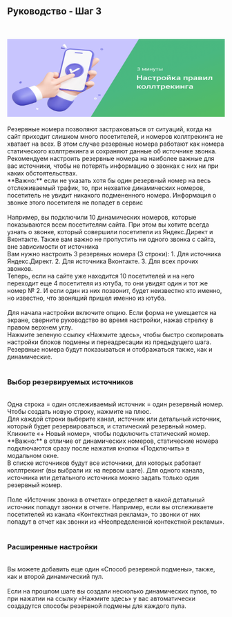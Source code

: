 ## Руководство - Шаг 3
<br>
<br>
<IframeVideo src="https://www.youtube.com/embed/nVQ-Q4maz1s">
<img src="https://github.com/Scadar/onboarding_md/blob/main/static/call-tracking-pkt-img3.png?raw=true" alt="" width="100%" height="180px"/>
</IframeVideo>
<br>
<br>
Резервные номера позволяют застраховаться от ситуаций, когда на сайт приходит слишком много посетителей, и номеров коллтрекинга не хватает на всех. В этом случае резервные номера работают как номера статического коллтрекинга и сохраняют данные об источнике звонка.

<br>
Рекомендуем настроить резервные номера на наиболее важные для вас источники, чтобы не потерять информацию о звонках с них ни при каких обстоятельствах.

<br>
**Важно:** если не указать хотя бы один резервный номер на весь отслеживаемый трафик, то, при нехватке динамических номеров, посетитель не увидит никакого подмененного номера. Информация о звонке этого посетителя не попадет в сервис

<br>
<br>
<Alert>Например, вы подключили 10 динамических номеров, которые показываются всем посетителям сайта. При этом вы хотите всегда узнать о звонке, который совершили посетители из Яндекс.Директ и Вконтакте. Также вам важно не пропустить ни одного звонка с сайта, вне зависимости от источника

<br>
Вам нужно настроить 3 резервных номера (3 строки):
1. Для источника Яндекс.Директ.
2. Для источника Вконтакте.
3. Для всех прочих звонков.

<br>
Теперь, если на сайте уже находится 10 посетителей и на него переходит еще 4 посетителя из ютуба, то они увидят один и тот же номер № 2. И если один из них позвонит, будет неизвестно кто именно, но известно, что звонящий пришел именно из ютуба.
</Alert>
<br>
<br>
Для начала настройки включите опцию. Если форма не умещается на экране, сверните руководство во время настройки, нажав стрелку в правом верхнем углу.

<br>
Нажмите зеленую ссылку «Нажмите здесь», чтобы быстро скопировать настройки блоков подмены и переадресации из предыдущего шага. Резервные номера будут показываться и отображаться также, как и динамические.

<br>
<br>

### Выбор резервируемых источников
<br>
Одна строка = один отслеживаемый источник = один резервный номер. Чтобы создать новую строку, нажмите на плюс.

<br>
Для каждой строки выберите канал, источник или детальный источник, который будет резервироваться, и статический резервный номер.

<br>
Кликните «+ Новый номер», чтобы подключить статический номер. **Важно:** в отличие от динамических номеров, статические номера подключаются сразу после нажатия кнопки «Подключить» в модальном окне.

<br>
В списке источников будут все источники, для которых работает коллтрекинг (вы выбрали их на первом шаге). Для одного канала, источника или детального источника можно задать только один резервный номер.

<br>
<br>
<Alert>Поле «Источник звонка в отчетах» определяет в какой детальный источник попадут звонки в отчете. Например, если вы отслеживаете посетителей из канала «Контекстная реклама», то звонки от них попадут в отчет как звонки из «Неопределенной контекстной рекламы».</Alert>
<br>
<br>

### Расширенные настройки
<br>
Вы можете добавить еще один «Способ резервной подмены», также, как и второй динамический пул.

<br>
<br>
<Alert>Если на прошлом шаге вы создали несколько динамических пулов, то при нажатии на ссылку «Нажмите здесь» у вас автоматически создадутся способы резервной подмены для каждого пула.</Alert>